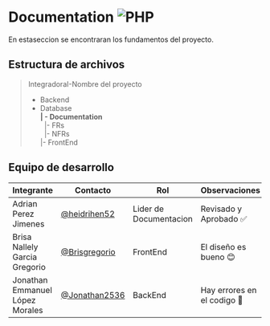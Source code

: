 # Documentation ![PHP](https://img.shields.io/badge/PHP-777BB4?style=for-the-badge&logo=php&logoColor=white)

En estaseccion se encontraran los fundamentos del proyecto.
## Estructura de archivos 
>IntegradoraI-Nombre del proyecto <br>
> - Backend <br>
> - Database <br>
>**| - Documentation**<br>
>&nbsp;&nbsp;|- FRs<br>
>&nbsp;&nbsp;|- NFRs<br>
>|- FrontEnd

## Equipo de desarrollo 
|Integrante|Contacto|Rol|Observaciones|
|----------|--------|---|-------------|
|Adrian Perez Jimenes|[@heidrihen52](https://github.com/heidrihen52)|Lider de Documentacion|Revisado y Aprobado ✅|
|Brisa Nallely Garcia Gregorio|[@Brisgregorio](https://github.com/Brisgregorio)|FrontEnd|El diseño es bueno 😊|
|Jonathan Emmanuel López Morales|[@Jonathan2536](https://github.com/Jonathan2536)|BackEnd|Hay errores en el codigo 🔴|



